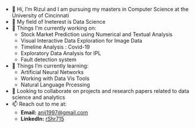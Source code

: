 - 👋 Hi, I’m Rizul and I am pursuing my masters in Computer Science at the University of Cincinnati
- 👀 My field of Ineterest is Data Science
- 🔭 Things I'm currently working on:
  - Stock Market Prediction using Numerical and Textual Analysis
  - Visual Interactive Data Exploration for Image Data
  - Timeline Analysis : Covid-19
  - Exploratory Data Analysis for IPL
  - Fault detection system
- 🌱 Things I’m currently learning:
  -  Artificial Neural Networks
  -  Working with Data Vis Tools
  -  Natural Language Prcessing
- 🔭 Looking to collaborate on projects and research papers related to data science and analytics
- 📫 Reach out to me at:
  - **Email:** anij1997@gmail.com
  - **LinkedIn:** [rShr715](https://www.linkedin.com/in/rshr715/)

<!---
anij715/anij715 is a ✨ special ✨ repository because its `README.md` (this file) appears on your GitHub profile.
You can click the Preview link to take a look at your changes.
--->
